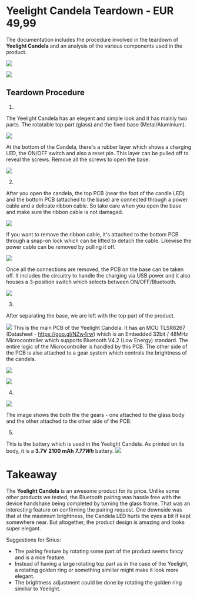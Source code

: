 # Yeelight Candela Teardown - EUR 49,99

The documentation includes the procedure involved in the teardown of **Yeelight Candela** and an analysis of the various components used in the product.

![](images/Yeelight/Yeelight.png)

![](images/Yeelight/Specs.png)

## Teardown Procedure
1.
The Yeelight Candela has an elegent and simple look and it has mainly two parts. The rotatable top part (glass) and the fixed base (Metal/Aluminium).

![](images/Yeelight/1_1.jpg)

At the bottom of the Candela, there's a rubber layer which shows a charging LED, the ON/OFF switch and also a reset pin. This layer can be pulled off to reveal the screws. Remove all the screws to open the base.

![](images/Yeelight/1_2.jpg)

2.
After you open the candela, the top PCB (near the foot of the candle LED) and the bottom PCB (attached to the base) are connected through a power cable and a delicate ribbon cable. So take care when you open the base and make sure the ribbon cable is not damaged.

![](images/Yeelight/2_1.jpg)

If you want to remove the ribbon cable, it's attached to the bottom PCB through a snap-on lock which can be lifted to detach the cable. Likewise the power cable can be removed by pulling it off.

![](images/Yeelight/2_2.jpg)

Once all the connections are removed, the PCB on the base can be taken off. It includes the circuitry to handle the charging via USB power and it also houses a 3-position switch which selects between ON/OFF/Bluetooth.

![](images/Yeelight/2_3.jpg)

3.
After separating the base, we are left with the top part of the product.

![](images/Yeelight/3_1.jpg)
This is the main PCB of the Yeelight Candela. It has an MCU TLSR8267 (Datasheet - https://goo.gl/NZw4rw) which is an Embedded 32bit / 48MHz Microcontroller which supports Bluetooth V4.2 (Low Energy) standard. The entire logic of the Microcontroller is handled by this PCB. The other side of the PCB is also attached to a gear system which controls the brightness of the candela.

![](images/Yeelight/3_2.jpg)

![](images/Yeelight/3_3.jpg)

4.

![](images/Yeelight/4_11.jpg)

The image shows the both the the gears - one attached to the glass body and the other attached to the other side of the PCB.

5.

This is the battery which is used in the Yeelight Candela. As printed on its body, it is a **3.7V** **2100 mAh** ***7.77Wh*** battery.
![](images/Yeelight/5.jpg)


# Takeaway
The **Yeelight Candela** is an awesome product for its price. Unlike some other products we tested, the Bluetooth pairing was hassle free with the device handshake being completed by turning the glass frame. That was an interesting feature on confirming the pairing request. One downside was that at the maximum brightness, the Candela LED hurts the eyes a bit if kept somewhere near. But altogether, the product design is amazing and looks super elegant.

Suggestions for Sirius:


- The pairing feature by rotating some part of the product seems fancy and is a nice feature.
- Instead of having a large rotating top part as in the case of the Yeelight, a rotating golden ring or something similiar might make it look more elegant.
- The brightness adjustment could be done by rotating the golden ring similiar to Yeelight. 
